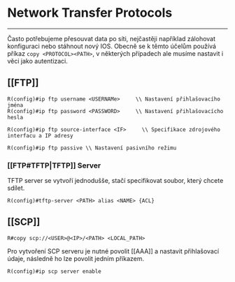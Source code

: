 # Network Transfer Protocols
---

Často potřebujeme přesouvat data po síti, nejčastěji například zálohovat konfiguraci nebo stáhnout nový IOS.
Obecně se k těmto účelům používá příkaz `copy <PROTOCOL><PATH>`, v některých případech ale musíme nastavit i věci jako autentizaci.

## [[FTP]]

```
R(config)#ip ftp username <USERNAMe>     \\ Nastavení přihlašovacího jména
R(config)#ip ftp password <PASSWORD>     \\ Nastavení přihlašovacícho hesla 
```

```
R(config)#ip ftp source-interface <IF>     \\ Specifikace zdrojového interfacu a IP adresy
```

```
R(config)#ip ftp passive \\ Nastavení pasivního režimu
```

### [[FTP#TFTP|TFTP]] Server

TFTP server se vytvoří jednodušše, stačí specifikovat soubor, který chcete sdílet.

```
R(config)#tftp-server <PATH> alias <NAME> {ACL}     
```

## [[SCP]]

```
R#copy scp://<USER>@<IP>/<PATH> <LOCAL_PATH>
```

Pro vytvoření SCP serveru je nutné povolit [[AAA]] a nastavit přihlašovací údaje, následně ho lze povolit jedním příkazem.

```
R(config)#ip scp server enable
```
